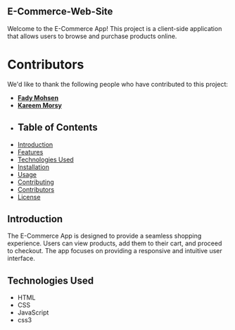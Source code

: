 ## E-Commerce-Web-Site
Welcome to the E-Commerce App! This project is a client-side application that allows users to browse and purchase products online.
# Contributors
We'd like to thank the following people who have contributed to this project:
- **[Fady Mohsen](https://github.com/FadyM66)**
- **[Kareem Morsy](https://github.com/KareemMMorsy)**
- ## Table of Contents
- [Introduction](#introduction)
- [Features](#features)
- [Technologies Used](#technologies-used)
- [Installation](#installation)
- [Usage](#usage)
- [Contributing](#contributing)
- [Contributors](#contributors)
- [License](#license)
## Introduction

The E-Commerce App is designed to provide a seamless shopping experience. Users can view products, add them to their cart, and proceed to checkout. The app focuses on providing a responsive and intuitive user interface.

## Technologies Used
- HTML  
- CSS  
- JavaScript 
- css3

